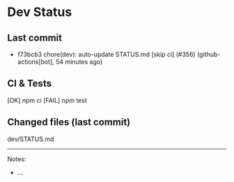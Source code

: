 # Dev Status

## Last commit
- f73bcb3 chore(dev): auto-update STATUS.md [skip ci] (#356) (github-actions[bot], 54 minutes ago)
## CI & Tests
[OK] npm ci
[FAIL] npm test

## Changed files (last commit)
dev/STATUS.md

---
Notes:
- ...
